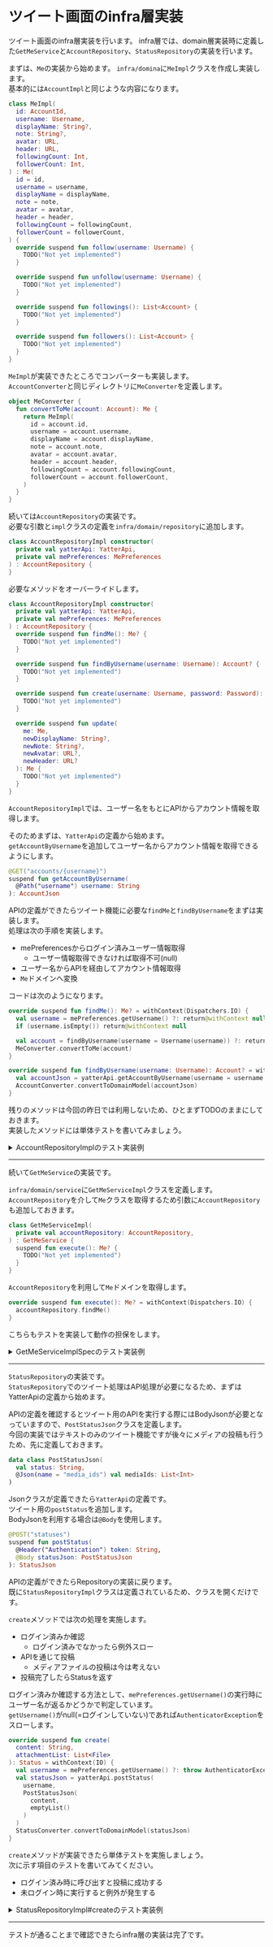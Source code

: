 # ツイート画面のinfra層実装
ツイート画面のinfra層実装を行います。
infra層では、domain層実装時に定義した`GetMeService`と`AccountRepository`、`StatusRepository`の実装を行います。

まずは、`Me`の実装から始めます。
`infra/domina`に`MeImpl`クラスを作成し実装します。  
基本的には`AccountImpl`と同じような内容になります。  

```Kotlin
class MeImpl(
  id: AccountId,
  username: Username,
  displayName: String?,
  note: String?,
  avatar: URL,
  header: URL,
  followingCount: Int,
  followerCount: Int,
) : Me(
  id = id,
  username = username,
  displayName = displayName,
  note = note,
  avatar = avatar,
  header = header,
  followingCount = followingCount,
  followerCount = followerCount,
) {
  override suspend fun follow(username: Username) {
    TODO("Not yet implemented")
  }

  override suspend fun unfollow(username: Username) {
    TODO("Not yet implemented")
  }

  override suspend fun followings(): List<Account> {
    TODO("Not yet implemented")
  }

  override suspend fun followers(): List<Account> {
    TODO("Not yet implemented")
  }
}
```

`MeImpl`が実装できたところでコンバーターも実装します。  
`AccountConverter`と同じディレクトリに`MeConverter`を定義します。  

```Kotlin
object MeConverter {
  fun convertToMe(account: Account): Me {
    return MeImpl(
      id = account.id,
      username = account.username,
      displayName = account.displayName,
      note = account.note,
      avatar = account.avatar,
      header = account.header,
      followingCount = account.followingCount,
      followerCount = account.followerCount,
    )
  }
}
```

続いては`AccountRepository`の実装です。  
必要な引数と`impl`クラスの定義を`infra/domain/repository`に追加します。  

```Kotlin
class AccountRepositoryImpl constructor(
  private val yatterApi: YatterApi,
  private val mePreferences: MePreferences
) : AccountRepository {
}
```
必要なメソッドをオーバーライドします。  

```Kotlin
class AccountRepositoryImpl constructor(
  private val yatterApi: YatterApi,
  private val mePreferences: MePreferences
) : AccountRepository {
  override suspend fun findMe(): Me? {
    TODO("Not yet implemented")
  }

  override suspend fun findByUsername(username: Username): Account? {
    TODO("Not yet implemented")
  }

  override suspend fun create(username: Username, password: Password): Me {
    TODO("Not yet implemented")
  }

  override suspend fun update(
    me: Me,
    newDisplayName: String?,
    newNote: String?,
    newAvatar: URL?,
    newHeader: URL?
  ): Me {
    TODO("Not yet implemented")
  }
}
```

`AccountRepositoryImpl`では、ユーザー名をもとにAPIからアカウント情報を取得します。  

そのためまずは、`YatterApi`の定義から始めます。  
`getAccountByUsername`を追加してユーザー名からアカウント情報を取得できるようにします。  

```Kotlin
@GET("accounts/{username}")
suspend fun getAccountByUsername(
  @Path("username") username: String
): AccountJson
```

APIの定義ができたらツイート機能に必要な`findMe`と`findByUsername`をまずは実装します。  
処理は次の手順を実装します。  

- mePreferencesからログイン済みユーザー情報取得
  - ユーザー情報取得できなければ取得不可(null)
- ユーザー名からAPIを経由してアカウント情報取得
- `Me`ドメインへ変換

コードは次のようになります。  

```Kotlin
override suspend fun findMe(): Me? = withContext(Dispatchers.IO) {
  val username = mePreferences.getUsername() ?: return@withContext null
  if (username.isEmpty()) return@withContext null

  val account = findByUsername(username = Username(username)) ?: return@withContext null
  MeConverter.convertToMe(account)
}

override suspend fun findByUsername(username: Username): Account? = withContext(Dispatchers.IO) {
  val accountJson = yatterApi.getAccountByUsername(username = username.value)
  AccountConverter.convertToDomainModel(accountJson)
}
```

残りのメソッドは今回の昨日では利用しないため、ひとまずTODOのままにしておきます。  
実装したメソッドには単体テストを書いてみましょう。  


<details>
<summary>AccountRepositoryImplのテスト実装例</summary>

```Kotlin
class AccountRepositoryImplSpec {
  val yatterApi = mockk<YatterApi>()
  val mePreferences = mockk<MePreferences>()
  val subject = AccountRepositoryImpl(yatterApi, mePreferences)

  @Test
  fun getAccountByUsername() = runTest {
    val username = Username("username")
    val accountJson = AccountJson(
      id = "id",
      username = "username",
      displayName = "display name",
      note = null,
      avatar = "",
      header = "",
      followingCount = 0,
      followersCount = 0,
      createAt = ""
    )

    val expect = AccountConverter.convertToDomainModel(accountJson)

    coEvery {
      yatterApi.getAccountByUsername(any())
    } returns accountJson

    val result = subject.findByUsername(username)

    coVerify {
      yatterApi.getAccountByUsername(username.value)
    }

    assertThat(result).isEqualTo(expect)
  }

  @Test
  fun getMe() = runTest {
    val username = "username"
    val accountJson = AccountJson(
      id = "id",
      username = "username",
      displayName = "display name",
      note = null,
      avatar = "",
      header = "",
      followingCount = 0,
      followersCount = 0,
      createAt = ""
    )

    val expect = AccountConverter.convertToDomainModel(accountJson)

    coEvery {
      yatterApi.getAccountByUsername(any())
    } returns accountJson

    coEvery {
      mePreferences.getUsername()
    } returns username

    val result = subject.findMe()

    coVerify {
      yatterApi.getAccountByUsername(username)
    }

    coVerify {
      mePreferences.getUsername()
    }

    assertThat(result).isEqualTo(expect)
  }
}
```

</details>

---

続いて`GetMeService`の実装です。

`infra/domain/service`に`GetMeServiceImpl`クラスを定義します。  
`AccountRepository`を介して`Me`クラスを取得するため引数に`AccountRepository`も追加しておきます。  

```Kotlin
class GetMeServiceImpl(
  private val accountRepository: AccountRepository,
) : GetMeService {
  suspend fun execute(): Me? {
    TODO("Not yet implemented")
  }
}
```

`AccountRepository`を利用して`Me`ドメインを取得します。  

```Kotlin
override suspend fun execute(): Me? = withContext(Dispatchers.IO) {
  accountRepository.findMe()
}
```

こちらもテストを実装して動作の担保をします。  

<details>
<summary>GetMeServiceImplSpecのテスト実装例</summary>

```Kotlin
class GetMeServiceImplSpec {
  private val accountRepository = mockk<AccountRepository>()
  private val subject = GetMeServiceImpl(accountRepository)

  @Test
  fun getMe() {
    val account = AccountImpl(
      id = AccountId(value = ""),
      username = Username(value = ""),
      displayName = null,
      note = null,
      avatar = URL("https://www.google.com"),
      header = URL("https://www.google.com"),
      followingCount = 0,
      followerCount = 0
    )
    val expect = MeConverter.convertToMe(account)

    coEvery { accountRepository.findMe() } returns MeConverter.convertToMe(account)

    val result = runBlocking { subject.execute() }

    assertThat(result).isEqualTo(expect)
  }
}
```

</details>

---

`StatusRepository`の実装です。  
`StatusRepository`でのツイート処理はAPI処理が必要になるため、まずはYatterApiの定義から始めます。  

APIの定義を確認するとツイート用のAPIを実行する際にはBodyJsonが必要となっていますので、`PostStatusJson`クラスを定義します。  
今回の実装ではテキストのみのツイート機能ですが後々にメディアの投稿も行うため、先に定義しておきます。  

```Kotlin
data class PostStatusJson(
  val status: String,
  @Json(name = "media_ids") val mediaIds: List<Int>
)
```

Jsonクラスが定義できたら`YatterApi`の定義です。  
ツイート用の`postStatus`を追加します。  
BodyJsonを利用する場合は`@Body`を使用します。  

```Kotlin
@POST("statuses")
suspend fun postStatus(
  @Header("Authentication") token: String,
  @Body statusJson: PostStatusJson
): StatusJson
```

APIの定義ができたらRepositoryの実装に戻ります。  
既に`StatusRepositoryImpl`クラスは定義されているため、クラスを開くだけです。  

`create`メソッドでは次の処理を実施します。  

- ログイン済みか確認
  - ログイン済みでなかったら例外スロー
- APIを通じて投稿
  - メディアファイルの投稿は今は考えない
- 投稿完了したらStatusを返す

ログイン済みか確認する方法として、`mePreferences.getUsername()`の実行時にユーザー名が返るかどうかで判定しています。  
`getUsername()`がnull(=ログインしていない)であれば`AuthenticatorException`をスローします。  

```Kotlin
override suspend fun create(
  content: String,
  attachmentList: List<File>
): Status = withContext(IO) {
  val username = mePreferences.getUsername() ?: throw AuthenticatorException()
  val statusJson = yatterApi.postStatus(
    username,
    PostStatusJson(
      content,
      emptyList()
    )
  )
  StatusConverter.convertToDomainModel(statusJson)
}
```

`create`メソッドが実装できたら単体テストを実施しましょう。  
次に示す項目のテストを書いてみてください。  

- ログイン済み時に呼び出すと投稿に成功する
- 未ログイン時に実行すると例外が発生する

<details>
<summary>StatusRepositoryImpl#createのテスト実装例</summary>

```Kotlin
@Test
fun postStatusWhenLoggedIn() = runTest {
  val username = "username"
  val content = "content"

  val statusJson = StatusJson(
    id = "id",
    account = AccountJson(
      id = "id",
      username = username,
      displayName = "",
      note = null,
      avatar = "",
      header = "",
      followingCount = 0,
      followersCount = 0,
      createAt = ""
    ),
    content = content,
    createAt = ""

  )

  coEvery {
    mePreferences.getUsername()
  } returns username

  coEvery {
    yatterApi.postStatus(any(), any())
  } returns statusJson

  val expect = StatusConverter.convertToDomainModel(statusJson)

  val result = subject.create(
    content,
    emptyList()
  )

  assertThat(result).isEqualTo(expect)

  coVerifyAll {
    mePreferences.getUsername()
    yatterApi.postStatus(
      username,
      PostStatusJson(
        status = content,
        mediaIds = emptyList()
      )
    )
  }
}

@Test
fun postStatusWhenNotLoggedIn() = runTest {
  val username = null
  val content = "content"

  coEvery {
    mePreferences.getUsername()
  } returns username


  var error: Throwable? = null
  var result: Status? = null

  try {
    result = subject.create(
      content,
      emptyList()
    )
  } catch (e: Exception) {
    error = e
  }


  assertThat(result).isNull()
  assertThat(error).isInstanceOf(AuthenticatorException::class.java)

  coVerify {
    mePreferences.getUsername()
  }
}
```

</details>

---

テストが通ることまで確認できたらinfra層の実装は完了です。  